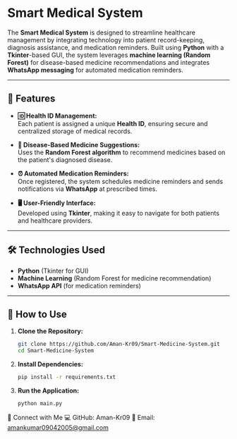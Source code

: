 # Smart Medical System  

The **Smart Medical System** is designed to streamline healthcare management by integrating technology into patient record-keeping, diagnosis assistance, and medication reminders. Built using **Python** with a **Tkinter**-based GUI, the system leverages **machine learning (Random Forest)** for disease-based medicine recommendations and integrates **WhatsApp messaging** for automated medication reminders.  

---

## 🚀 Features  

- **🆔 Health ID Management:**  
  Each patient is assigned a unique **Health ID**, ensuring secure and centralized storage of medical records.  

- **💊 Disease-Based Medicine Suggestions:**  
  Uses the **Random Forest algorithm** to recommend medicines based on the patient's diagnosed disease.  

- **⏰ Automated Medication Reminders:**  
  Once registered, the system schedules medicine reminders and sends notifications via **WhatsApp** at prescribed times.  

- **🖥️ User-Friendly Interface:**  
  Developed using **Tkinter**, making it easy to navigate for both patients and healthcare providers.  

---

## 🛠️ Technologies Used  

- **Python** (Tkinter for GUI)  
- **Machine Learning** (Random Forest for medicine recommendation)  
- **WhatsApp API** (for medication reminders)  

---

## 📌 How to Use  

1. **Clone the Repository:**  
   ```bash
   git clone https://github.com/Aman-Kr09/Smart-Medicine-System.git
   cd Smart-Medicine-System

2. **Install Dependencies:**
   ```bash
   pip install -r requirements.txt
   
3. **Run the Application:**
   ```bash
   python main.py

🔗 Connect with Me
💻 GitHub: Aman-Kr09
📧 Email: amankumar09042005@gmail.com
